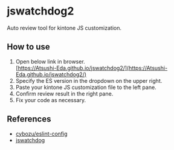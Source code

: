 # jswatchdog2

Auto review tool for kintone JS customization.

## How to use

1. Open below link in browser.  
[https://Atsushi-Eda.github.io/jswatchdog2/](https://Atsushi-Eda.github.io/jswatchdog2/)
2. Specify the ES version in the dropdown on the upper right.
3. Paste your kintone JS customization file to the left pane.
4. Confirm review result in the right pane.
5. Fix your code as necessary.

## References

- [cybozu/eslint-config](https://github.com/cybozu/eslint-config)
- [jswatchdog](https://github.com/kintone-labs/jswatchdog)